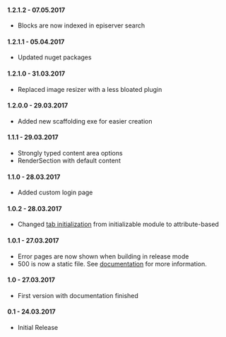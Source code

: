 #### 1.2.1.2 - 07.05.2017
* Blocks are now indexed in episerver search

#### 1.2.1.1 - 05.04.2017
* Updated nuget packages

#### 1.2.1.0 - 31.03.2017
* Replaced image resizer with a less bloated plugin

#### 1.2.0.0 - 29.03.2017
* Added new scaffolding exe for easier creation

#### 1.1.1 - 29.03.2017
* Strongly typed content area options
* RenderSection with default content

#### 1.1.0 - 28.03.2017
* Added custom login page

#### 1.0.2 - 28.03.2017
* Changed [tab initialization](https://arthyon.github.io/Episerver.Basis.Slim/features/edit-mode.html#Tab-ordering-and-access-control) from initializable module to attribute-based

#### 1.0.1 - 27.03.2017
* Error pages are now shown when building in release mode
* 500 is now a static file. See [documentation](https://arthyon.github.io/Episerver.Basis.Slim/features/error-pages.html) for more information.

#### 1.0 - 27.03.2017
* First version with documentation finished

#### 0.1 - 24.03.2017
* Initial Release
